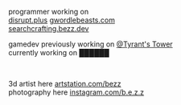 programmer working on <br>
<a href="https://disrupt.plus">disrupt.plus</a>
<a href="https://gwordlebeasts.com">gwordlebeasts.com</a> <br>
<a href="https://searchcrafting.bezz.dev">searchcrafting.bezz.dev</a> <br>

gamedev
previously working on <a href="https://twitter.com/tyrantstower">@Tyrant's Tower</a> <br>
currently working on ██████

<br>

3d artist here <a href="https://artstation.com/bezz">artstation.com/bezz</a> <br>
photography here <a href="https://instagram.com/b.e.z.z">instagram.com/b.e.z.z</a> <br>
